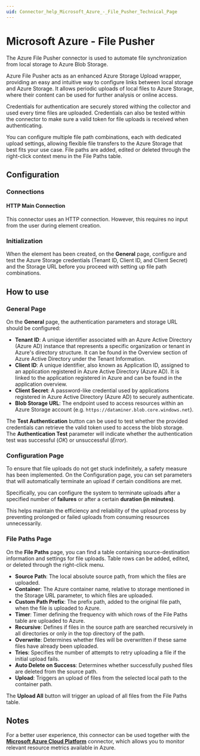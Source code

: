```yaml
---
uid: Connector_help_Microsoft_Azure_-_File_Pusher_Technical_Page
---
```


# Microsoft Azure - File Pusher

The Azure File Pusher connector is used to automate file synchronization from local storage to Azure Blob Storage.

Azure File Pusher acts as an enhanced Azure Storage Upload wrapper, providing an easy and intuitive way to configure links between local storage and Azure Storage. It allows periodic uploads of local files to Azure Storage, where their content can be used for further analysis or online access.

Credentials for authentication are securely stored withing the collector and used every time files are uploaded. Credentials can also be tested within the connector to make sure a valid token for file uploads is received when authenticating.

You can configure multiple file path combinations, each with dedicated upload settings, allowing flexible file transfers to the Azure Storage that best fits your use case. File paths are added, edited or deleted through the right-click context menu in the File Paths table.

## Configuration

### Connections

#### HTTP Main Connection

This connector uses an HTTP connection. However, this requires no input from the user during element creation.

### Initialization

When the element has been created, on the **General** page, configure and test the Azure Storage credentials (Tenant ID, Client ID, and Client Secret) and the Storage URL before you proceed with setting up file path combinations.

## How to use

### General Page

On the **General** page, the authentication parameters and storage URL should be configured:

- **Tenant ID**: A unique identifier associated with an Azure Active Directory (Azure AD) instance that represents a specific organization or tenant in Azure's directory structure. It can be found in the Overview section of Azure Active Directory under the Tenant Information.
- **Client ID**: A unique identifier, also known as Application ID, assigned to an application registered in Azure Active Directory (Azure AD). It is linked to the application registered in Azure and can be found in the application overview.
- **Client Secret**: A password-like credential used by applications registered in Azure Active Directory (Azure AD) to securely authenticate.
- **Blob Storage URL**: The endpoint used to access resources within an Azure Storage account (e.g. `https://dataminer.blob.core.windows.net`).

The **Test Authentication** button can be used to test whether the provided credentials can retrieve the valid token used to access the blob storage. The **Authentication Test** parameter will indicate whether the authentication test was successful (*OK*) or unsuccessful (*Error*).

### Configuration Page

To ensure that file uploads do not get stuck indefinitely, a safety measure has been implemented. On the Configuration page, you can set parameters that will automatically terminate an upload if certain conditions are met.

Specifically, you can configure the system to terminate uploads after a specified number of **failures** or after a certain **duration (in minutes)**.

This helps maintain the efficiency and reliability of the upload process by preventing prolonged or failed uploads from consuming resources unnecessarily.

### File Paths Page

On the **File Paths** page, you can find a table containing source-destination information and settings for file uploads. Table rows can be added, edited, or deleted through the right-click menu.

- **Source Path**: The local absolute source path, from which the files are uploaded.
- **Container**: The Azure container name, relative to storage mentioned in the Storage URL parameter, to which files are uploaded.
- **Custom Path Prefix**: The prefix path, added to the original file path, when the file is uploaded to Azure.
- **Timer**: Timer defining the frequency with which rows of the File Paths table are uploaded to Azure.
- **Recursive**: Defines if files in the source path are searched recursively in all directories or only in the top directory of the path.
- **Overwrite**: Determines whether files will be overwritten if these same files have already been uploaded.
- **Tries**: Specifies the number of attempts to retry uploading a file if the initial upload fails.
- **Auto Delete on Success**: Determines whether successfully pushed files are deleted from the source path.
- **Upload**: Triggers an upload of files from the selected local path to the container path.

The **Upload All** button will trigger an upload of all files from the File Paths table.

## Notes

For a better user experience, this connector can be used together with the [**Microsoft Azure Cloud Platform**](xref:Connector_help_Microsoft_Azure) connector, which allows you to monitor relevant resource metrics available in Azure.
